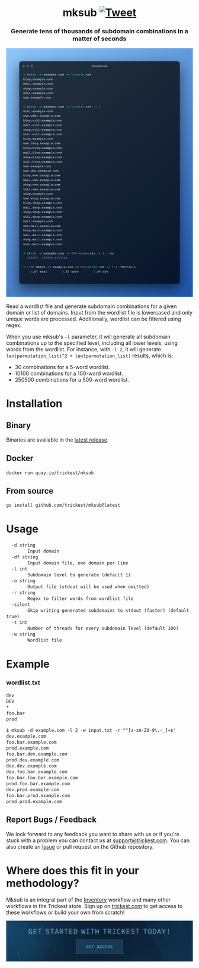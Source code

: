 <h1 align="center">mksub <a href="https://twitter.com/intent/tweet?text=mksub%20-%20Generate%20tens%20of%20thousands%20of%20subdomain%20combinations%20in%20a%20matter%20of%20seconds%20%40trick3st%0Ahttps%3A%2F%2Fgithub.com%2Ftrickest%2Fmksub&hashtags=bugbounty,bugbountytips,infosec"><img src="https://img.shields.io/badge/Tweet--lightgrey?logo=twitter&style=social" alt="Tweet" height="20"/></a></h1>
<h3 align="center">Generate tens of thousands of subdomain combinations in a matter of seconds</h3>

![mksub](mksub.png "mksub")

Read a wordlist file and generate subdomain combinations for a given domain or list of domains. Input from the wordlist file is lowercased and only unique words are processed. Additionally, wordlist can be filtered using regex.

When you use mksub's `-l` parameter, it will generate all subdomain combinations up to the specified level, including all lower levels, using words from the wordlist. For instance, with `-l 2`, it will generate `len(permutation_list)^2 + len(permutation_list)` results, which is:
- 30 combinations for a 5-word wordlist.
- 10100 combinations for a 100-word wordlist. 
- 250500 combinations for a 500-word wordlist.

# Installation

## Binary
Binaries are available in the [latest release](https://github.com/trickest/mksub/releases/latest).

## Docker
```
docker run quay.io/trickest/mksub
```

## From source
```
go install github.com/trickest/mksub@latest
```

# Usage
```
  -d string
        Input domain
  -df string
        Input domain file, one domain per line
  -l int
        Subdomain level to generate (default 1)
  -o string
        Output file (stdout will be used when omitted)
  -r string
        Regex to filter words from wordlist file
  -silent
        Skip writing generated subdomains to stdout (faster) (default true)
  -t int
        Number of threads for every subdomain level (default 100)
  -w string
        Wordlist file
```

# Example
### wordlist.txt
```
dev
DEV
*
foo.bar
prod
```
```shell script
$ mksub -d example.com -l 2 -w input.txt -r "^[a-zA-Z0-9\.-_]+$"
dev.example.com
foo.bar.example.com
prod.example.com
foo.bar.dev.example.com
prod.dev.example.com
dev.dev.example.com
dev.foo.bar.example.com
foo.bar.foo.bar.example.com
prod.foo.bar.example.com
dev.prod.example.com
foo.bar.prod.example.com
prod.prod.example.com
```

## Report Bugs / Feedback
We look forward to any feedback you want to share with us or if you're stuck with a problem you can contact us at [support@trickest.com](mailto:support@trickest.com). You can also create an [Issue](https://github.com/trickest/mksub/issues/new) or pull request on the Github repository.

# Where does this fit in your methodology?
Mksub is an integral part of the [Inventory](https://github.com/trickest/inventory) workflow and many other workflows in the Trickest store. Sign up on [trickest.com](https://trickest.com) to get access to these workflows or build your own from scratch!


[<img src="./banner.png" />](https://trickest-access.paperform.co/)
